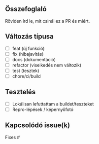 ## Összefoglaló
Röviden írd le, mit csinál ez a PR és miért.

## Változás típusa
- [ ] feat (új funkció)
- [ ] fix (hibajavítás)
- [ ] docs (dokumentáció)
- [ ] refactor (viselkedés nem változik)
- [ ] test (tesztek)
- [ ] chore/ci/build

## Tesztelés
- [ ] Lokálisan lefuttattam a buildet/teszteket
- [ ] Repro-lépések / képernyőfotó

## Kapcsolódó issue(k)
Fixes #
